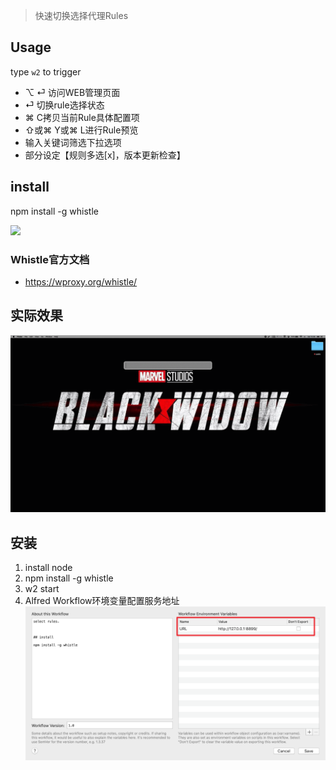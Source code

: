 > 快速切换选择代理Rules


## Usage

type `w2` to trigger


- ⌥ ⏎ 访问WEB管理页面
- ⏎ 切换rule选择状态
- ⌘ C拷贝当前Rule具体配置项
- ⇧或⌘ Y或⌘ L进行Rule预览
- 输入关键词筛选下拉选项
- 部分设定【规则多选[x]，版本更新检查】


## install

npm install -g whistle


[![](https://img.shields.io/badge/version-v2.1-green)](./Whistle.alfredworkflow)



<!-- more -->

### Whistle官方文档

- https://wproxy.org/whistle/

## 实际效果

![](./screenshot.gif)

## 安装

1. install node
2. npm install -g whistle
3. w2 start 
4. Alfred Workflow环境变量配置服务地址
    ![](./screenshot2.png)

